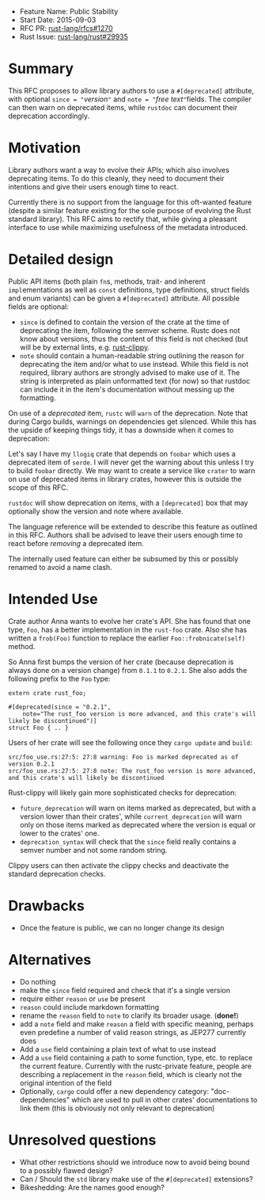 - Feature Name: Public Stability
- Start Date: 2015-09-03
- RFC PR: [rust-lang/rfcs#1270](https://github.com/rust-lang/rfcs/pull/1270)
- Rust Issue: [rust-lang/rust#29935](https://github.com/rust-lang/rust/issues/29935)

# Summary

This RFC proposes to allow library authors to use a `#[deprecated]` attribute,
with optional `since = "`*version*`"` and `note = "`*free text*`"`fields. The
compiler can then warn on deprecated items, while `rustdoc` can document their
deprecation accordingly.

# Motivation

Library authors want a way to evolve their APIs; which also involves
deprecating items. To do this cleanly, they need to document their intentions
and give their users enough time to react.

Currently there is no support from the language for this oft-wanted feature
(despite a similar feature existing for the sole purpose of evolving the Rust
standard library). This RFC aims to rectify that, while giving a pleasant
interface to use while maximizing usefulness of the metadata introduced.

# Detailed design

Public API items (both plain `fn`s, methods, trait- and inherent
`impl`ementations as well as `const` definitions, type definitions, struct
fields and enum variants) can be given a `#[deprecated]` attribute. All
possible fields are optional:

* `since` is defined to contain the version of the crate at the time of
deprecating the item, following the semver scheme. Rustc does not know about
versions, thus the content of this field is not checked (but will be by external
lints, e.g. [rust-clippy](https://github.com/Manishearth/rust-clippy).
* `note` should contain a human-readable string outlining the reason for
deprecating the item and/or what to use instead. While this field is not required,
library authors are strongly advised to make use of it. The string is interpreted
as plain unformatted text (for now) so that rustdoc can include it in the item's
documentation without messing up the formatting.

On use of a *deprecated* item, `rustc` will `warn` of the deprecation. Note
that during Cargo builds, warnings on dependencies get silenced. While this has
the upside of keeping things tidy, it has a downside when it comes to
deprecation:

Let's say I have my `llogiq` crate that depends on `foobar` which uses a
deprecated item of `serde`. I will never get the warning about this unless I
try to build `foobar` directly. We may want to create a service like `crater`
to warn on use of deprecated items in library crates, however this is outside
the scope of this RFC.

`rustdoc` will show deprecation on items, with a `[deprecated]` box that may
optionally show the version and note where available.

The language reference will be extended to describe this feature as outlined
in this RFC. Authors shall be advised to leave their users enough time to react
before *removing* a deprecated item.

The internally used feature can either be subsumed by this or possibly renamed
to avoid a name clash.

# Intended Use

Crate author Anna wants to evolve her crate's API. She has found that one
type, `Foo`, has a better implementation in the `rust-foo` crate. Also she has
written a `frob(Foo)` function to replace the earlier `Foo::frobnicate(self)`
method.

So Anna first bumps the version of her crate (because deprecation is always
done on a version change) from `0.1.1` to `0.2.1`. She also adds the following
prefix to the `Foo` type:

```
extern crate rust_foo;

#[deprecated(since = "0.2.1",
    note="The rust_foo version is more advanced, and this crate's will likely be discontinued")]
struct Foo { .. }
```

Users of her crate will see the following once they `cargo update` and `build`:

```
src/foo_use.rs:27:5: 27:8 warning: Foo is marked deprecated as of version 0.2.1
src/foo_use.rs:27:5: 27:8 note: The rust_foo version is more advanced, and this crate's will likely be discontinued
```

Rust-clippy will likely gain more sophisticated checks for deprecation:

* `future_deprecation` will warn on items marked as deprecated, but with a
version lower than their crates', while `current_deprecation` will warn only on
those items marked as deprecated where the version is equal or lower to the
crates' one.
* `deprecation_syntax` will check that the `since` field really contains a
semver number and not some random string.

Clippy users can then activate the clippy checks and deactivate the standard
deprecation checks.

# Drawbacks

* Once the feature is public, we can no longer change its design

# Alternatives

* Do nothing
* make the `since` field required and check that it's a single version
* require either `reason` or `use` be present
* `reason` could include markdown formatting
* rename the `reason` field to `note` to clarify its broader usage. (**done!**)
* add a `note` field and make `reason` a field with specific meaning, perhaps
even predefine a number of valid reason strings, as JEP277 currently does
* Add a `use` field containing a plain text of what to use instead
* Add a `use` field containing a path to some function, type, etc. to replace
the current feature. Currently with the rustc-private feature, people are
describing a replacement in the `reason` field, which is clearly not the
original intention of the field
* Optionally, `cargo` could offer a new dependency category: "doc-dependencies"
which are used to pull in other crates' documentations to link them (this is
obviously not only relevant to deprecation)

# Unresolved questions

* What other restrictions should we introduce now to avoid being bound to a
possibly flawed design?
* Can / Should the `std` library make use of the `#[deprecated]` extensions?
* Bikeshedding: Are the names good enough?
